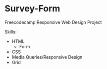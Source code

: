 # Survey-Form
Freecodecamp Responsive Web Design Project

Skills:
- HTML
  - Form
- CSS
 - Media Queries/Responsive Design
 - Grid


